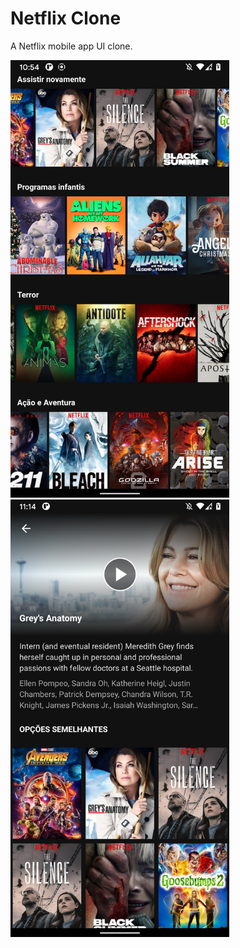 # Netflix Clone
A Netflix mobile app UI clone.

<p float="left">
  <img src="https://github.com/bleszerd/NetflixClone/blob/main/.github/netflix_clone_img_01.jpg?raw=true" width="350" />
  <img src="https://github.com/bleszerd/NetflixClone/blob/main/.github/netflix_clone_img_02.jpg?raw=true" width="350" />
</p>
